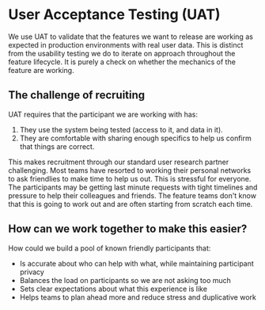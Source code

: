 # User Acceptance Testing (UAT)

We use UAT to validate that the features we want to release are working as expected in production environments with real user data. This is distinct from the usability testing we do to iterate on approach throughout the feature lifecycle. It is purely a check on whether the mechanics of the feature are working.

## The challenge of recruiting
UAT requires that the participant we are working with has:
1. They use the system being tested (access to it, and data in it).
2. They are comfortable with sharing enough specifics to help us confirm that things are correct.

This makes recruitment through our standard user research partner challenging. Most teams have resorted to working their personal networks to ask friendlies to make time to help us out. This is stressful for everyone. The participants may be getting last minute requests with tight timelines and pressure to help their colleagues and friends. The feature teams don't know that this is going to work out and are often starting from scratch each time.

## How can we work together to make this easier?
How could we build a pool of known friendly participants that:
- Is accurate about who can help with what, while maintaining participant privacy
- Balances the load on participants so we are not asking too much
- Sets clear expectations about what this experience is like
- Helps teams to plan ahead more and reduce stress and duplicative work
